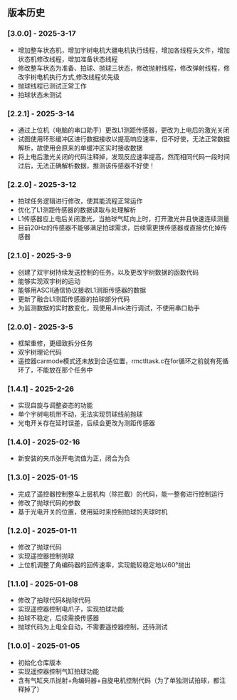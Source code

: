 ## 版本历史

### [3.0.0] - 2025-3-17
- 增加整车状态机，增加宇树电机大疆电机执行线程，增加各线程头文件，增加状态机修改线程，增加准备状态线程
- 修改整车状态为准备、拍球、抛球三状态，修改抛射线程，修改弹射线程，修改宇树电机执行方式,修改线程优先级
- 抛球线程已测试正常工作
- 拍球状态未测试

### [2.2.1] - 2025-3-14
- 通过上位机（电脑的串口助手）更改L1测距传感器，更改为上电后的激光关闭
- 试图使用环形缓冲区进行数据接收以提高响应速率，但不好使，无法正常数据解析，故使用会原来的单缓冲区实时接收数据
- 将上电后激光关闭的代码注释掉，发现反应速率提高，然而相同代码一段时间过后，无法正确解析数据，推测该传感器不好使！

### [2.2.0] - 2025-3-12
- 拍球任务逻辑进行修改，使其能流程正常运作
- 优化了L1测距传感器的数据读取与处理解析
- L1传感器应上电后关闭激光，当拍球气缸向上时，打开激光并且快速连续测量
- 目前20Hz的传感器不能够满足拍球需求，后续需更换传感器或直接优化掉传感器


### [2.1.0] - 2025-3-9
- 创建了双宇树持续发送控制的任务，以及更改宇树数据的函数代码
- 能够实现双宇树的运动
- 能够用ASCII通信协议接收L1测距传感器的数据
- 更新了融合L1测距传感器的拍球部分代码
- 为监测数据的实时数变化，现使用Jlink进行调试，不使用串口助手

### [2.0.0] - 2025-3-5
- 框架重修，更细致拆分任务
- 双宇树理论代码
- 遥控器carmode模式还未放到合适位置，rmctltask.c在for循环之前就有死循环了，不能放在那个任务中

### [1.4.1] - 2025-2-26
- 实现自旋与调整姿态的功能
- 单个宇树电机带不动，无法实现罚球线前抛球
- 光电开关存在延时误差，后续会更改为测距传感器

### [1.4.0] - 2025-02-16
- 新安装的夹爪张开电流值为正，闭合为负

### [1.3.0] - 2025-01-15
- 完成了遥控器控制整车上层机构（除拦截）的代码，能一整套进行控制运行
- 修改了抛球代码的参数
- 基于光电开关的位置，使用延时来控制拍球的夹球时机

### [1.2.0] - 2025-01-11
- 修改了抛球代码
- 实现遥控器控制抛球
- 上位机调整了角编码器的回传速率，实现能较稳定地以60°抛出

### [1.1.0] - 2025-01-08
- 修改了拍球代码&抛球代码
- 实现遥控器控制电爪子，实现拍球功能
- 拍球不稳定，后续需换传感器
- 抛球代码为上电全自动，不需要遥控器控制，还待测试

### [1.0.0] - 2025-01-05
- 初始化仓库版本
- 实现遥控器控制气缸拍球功能
- 含有气缸夹爪抛射+角编码器+自旋电机控制代码（为了单独测试拍球，都注释掉了）
